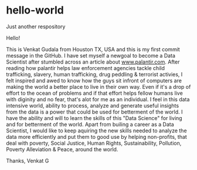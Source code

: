 # hello-world
Just another respository

Hello!

This is Venkat Gudala from Houston TX, USA and this is my first commit message in the GitHub. I have set myself a newgoal to become a Data Scientist after stumbled across an article about www.palantir.com. After reading how palantir helps law enforcement agencies tackle child trafficking, slavery, human trafficking, drug peddling & terrorist activies, I felt inspired and awed to know how the guys sit infront of computers are making the world a better place to live in their own way. Even if it's a drop of effort to the ocean of problems and if that effort helps fellow humans live with diginity and no fear, that's alot for me as an individual. I feel in this data intensive world, ability to process, analyze and generate useful insights from the data is a power that could be used for betterment of the world. I have the ability and will to learn the skills of this "Data Science" for living and for betterment of the world. Apart from builing a career as a Data Scientist, I would like to keep aquiring the new skills needed to analyze the data more efficiently and put them to good use by helping non-profits, that deal with poverty, Social Justice, Human Rights, Sustainability, Pollution, Poverty Alleviation & Peace, around the world.

Thanks,
Venkat G
